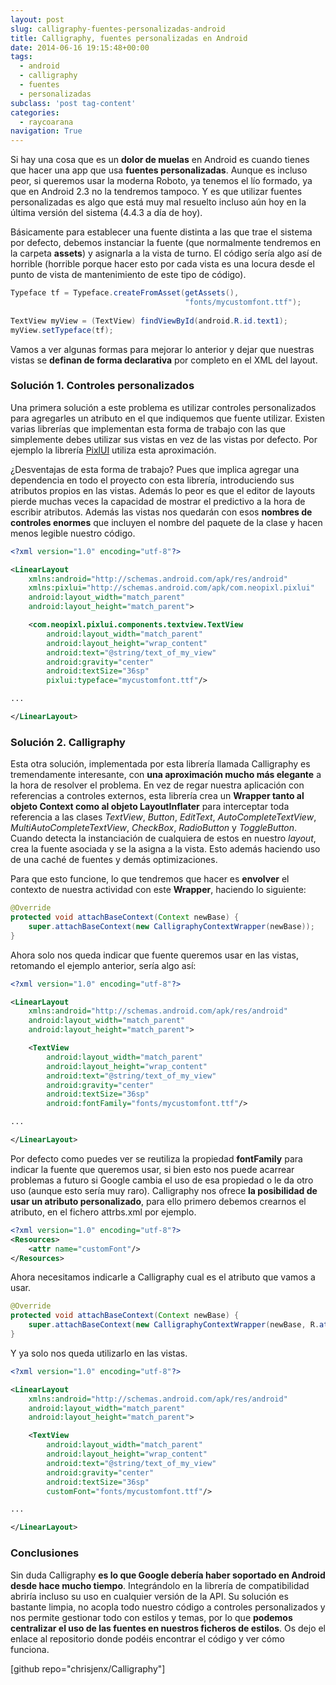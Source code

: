 ```yaml
---
layout: post
slug: calligraphy-fuentes-personalizadas-android
title: Calligraphy, fuentes personalizadas en Android
date: 2014-06-16 19:15:48+00:00
tags:
  - android
  - calligraphy
  - fuentes
  - personalizadas
subclass: 'post tag-content'
categories:
  - raycoarana
navigation: True
---
```


Si hay una cosa que es un **dolor de muelas** en Android es cuando tienes que hacer una app que usa **fuentes personalizadas**. Aunque es incluso peor, si queremos usar la moderna Roboto, ya tenemos el lío formado, ya que en Android 2.3 no la tendremos tampoco. Y es que utilizar fuentes personalizadas es algo que está muy mal resuelto incluso aún hoy en la última versión del sistema (4.4.3 a día de hoy).

Básicamente para establecer una fuente distinta a las que trae el sistema por defecto, debemos instanciar la fuente (que normalmente tendremos en la carpeta **assets**) y asignarla a la vista de turno. El código sería algo así de horrible (horrible porque hacer esto por cada vista es una locura desde el punto de vista de mantenimiento de este tipo de código).

```java
Typeface tf = Typeface.createFromAsset(getAssets(), 
                                       "fonts/mycustomfont.ttf");
        
TextView myView = (TextView) findViewById(android.R.id.text1);
myView.setTypeface(tf);
```

Vamos a ver algunas formas para mejorar lo anterior y dejar que nuestras vistas se **definan de forma declarativa** por completo en el XML del layout.

<!--more-->

### Solución 1. Controles personalizados

Una primera solución a este problema es utilizar controles personalizados para agregarles un atributo en el que indiquemos que fuente utilizar. Existen varias librerías que implementan esta forma de trabajo con las que simplemente debes utilizar sus vistas en vez de las vistas por defecto. Por ejemplo la librería [PixlUI](https://github.com/neopixl/PixlUI) utiliza esta aproximación.

¿Desventajas de esta forma de trabajo? Pues que implica agregar una dependencia en todo el proyecto con esta librería, introduciendo sus atributos propios en las vistas. Además lo peor es que el editor de layouts pierde muchas veces la capacidad de mostrar el predictivo a la hora de escribir atributos. Además las vistas nos quedarán con esos **nombres de controles enormes** que incluyen el nombre del paquete de la clase y hacen menos legible nuestro código.

```xml
<?xml version="1.0" encoding="utf-8"?>

<LinearLayout
    xmlns:android="http://schemas.android.com/apk/res/android" 
    xmlns:pixlui="http://schemas.android.com/apk/com.neopixl.pixlui"
    android:layout_width="match_parent"
    android:layout_height="match_parent">

    <com.neopixl.pixlui.components.textview.TextView
        android:layout_width="match_parent"
        android:layout_height="wrap_content"
        android:text="@string/text_of_my_view"
        android:gravity="center"
        android:textSize="36sp"
        pixlui:typeface="mycustomfont.ttf"/>

...

</LinearLayout>
```

### Solución 2. Calligraphy

Esta otra solución, implementada por esta librería llamada Calligraphy es tremendamente interesante, con **una aproximación mucho más elegante** a la hora de resolver el problema. En vez de regar nuestra aplicación con referencias a controles externos, esta librería crea un **Wrapper tanto al objeto Context como al objeto LayoutInflater** para interceptar toda referencia a las clases _TextView_, _Button_, _EditText_, _AutoCompleteTextView_, _MultiAutoCompleteTextView_, _CheckBox_, _RadioButton_ y _ToggleButton_. Cuando detecta la instanciación de cualquiera de estos en nuestro _layout_, crea la fuente asociada y se la asigna a la vista. Esto además haciendo uso de una caché de fuentes y demás optimizaciones.

Para que esto funcione, lo que tendremos que hacer es **envolver** el contexto de nuestra actividad con este **Wrapper**, haciendo lo siguiente:

```java
@Override
protected void attachBaseContext(Context newBase) {
    super.attachBaseContext(new CalligraphyContextWrapper(newBase));
}
```

Ahora solo nos queda indicar que fuente queremos usar en las vistas, retomando el ejemplo anterior, sería algo así:

```xml
<?xml version="1.0" encoding="utf-8"?>

<LinearLayout
    xmlns:android="http://schemas.android.com/apk/res/android" 
    android:layout_width="match_parent"
    android:layout_height="match_parent">

    <TextView
        android:layout_width="match_parent"
        android:layout_height="wrap_content"
        android:text="@string/text_of_my_view"
        android:gravity="center"
        android:textSize="36sp"
        android:fontFamily="fonts/mycustomfont.ttf"/>

...

</LinearLayout>
```

Por defecto como puedes ver se reutiliza la propiedad **fontFamily** para indicar la fuente que queremos usar, si bien esto nos puede acarrear problemas a futuro si Google cambia el uso de esa propiedad o le da otro uso (aunque esto sería muy raro). Calligraphy nos ofrece **la posibilidad de usar un atributo personalizado**, para ello primero debemos crearnos el atributo, en el fichero attrbs.xml por ejemplo.

```xml
<?xml version="1.0" encoding="utf-8"?>
<Resources>
    <attr name="customFont"/>
</Resources>
```

Ahora necesitamos indicarle a Calligraphy cual es el atributo que vamos a usar.

```java
@Override
protected void attachBaseContext(Context newBase) {
    super.attachBaseContext(new CalligraphyContextWrapper(newBase, R.attr.customFont));
}
```

Y ya solo nos queda utilizarlo en las vistas.

```xml
<?xml version="1.0" encoding="utf-8"?>

<LinearLayout
    xmlns:android="http://schemas.android.com/apk/res/android"
    android:layout_width="match_parent"
    android:layout_height="match_parent">

    <TextView
        android:layout_width="match_parent"
        android:layout_height="wrap_content"
        android:text="@string/text_of_my_view"
        android:gravity="center"
        android:textSize="36sp"
        customFont="fonts/mycustomfont.ttf"/>

...

</LinearLayout>
```

### Conclusiones

Sin duda Calligraphy **es lo que Google debería haber soportado en Android desde hace mucho tiempo**. Integrándolo en la librería de compatibilidad abriría incluso su uso en cualquier versión de la API. Su solución es bastante limpia, no acopla todo nuestro código a controles personalizados y nos permite gestionar todo con estilos y temas, por lo que **podemos centralizar el uso de las fuentes en nuestros ficheros de estilos**. Os dejo el enlace al repositorio donde podéis encontrar el código y ver cómo funciona.

[github repo="chrisjenx/Calligraphy"]
